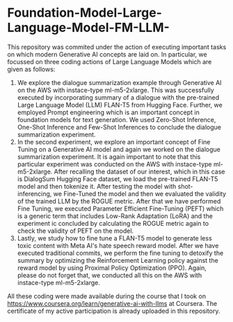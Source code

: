 # Foundation-Model-Large-Language-Model-FM-LLM-
This repository was commited under the action of executing important tasks on which modern Generative AI concepts are laid on. In particular, we focussed on three coding actions of Large Language Models which are given as follows:
1. We explore the dialogue summarization example through Generative AI on the AWS with instace-type ml-m5-2xlarge. This was successfully executed by incorporating summary of a dialogue with the pre-trained Large Language Model (LLM) FLAN-T5 from Hugging Face. Further, we employed Prompt engineering which is an important concept in foundation models for text generation. We used Zero-Shot Inference, One-Shot Inference and Few-Shot Inferences to conclude the dialogue summarization experiment.
2. In the second experiment, we explore an important concept of Fine Tuning on a Generative AI model and again we worked on the dialogue summarization experiment. It is again important to note that this particular experiment was conducted on the AWS with instace-type ml-m5-2xlarge. After recalling the dataset of our interest, which in this case is DialogSum Hugging Face dataset, we load the pre-trained FLAN-T5 model and then tokenize it. After testing the model with shot-inferencing, we Fine-Tuned the model and then we evaluated the validity of the trained LLM by the ROGUE metric. After that we have performed Fine Tuning, we executed Parameter Efficient Fine-Tuning (PEFT) which is a generic term that includes Low-Rank Adaptation (LoRA) and the experiment ic concluded by calculating the ROGUE metric again to check the validity of PEFT on the model.
3. Lastly, we study how to fine tune a FLAN-T5 model to generate less toxic content with Meta AI's hate speech reward model. After we have executed traditional commits, we perform the fine tuning to detoxify the summary by optimizing the Reinforcement Learning policy against the reward model by using Proximal Policy Optimization (PPO). Again, please do not forget that, we conducted all this on the AWS with instace-type ml-m5-2xlarge.

All these coding were made available during the course that I took on https://www.coursera.org/learn/generative-ai-with-llms at Coursera. The certificate of my active participation is already uploaded in this repository.
